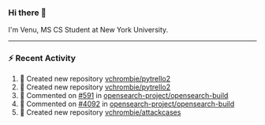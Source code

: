 ### Hi there 👋

I'm Venu, MS CS Student at New York University.

---

### :zap: Recent Activity

<!--RECENT_ACTIVITY:start-->
1. 📔 Created new repository [vchrombie/pytrello2](https://github.com/vchrombie/pytrello2)
2. 📔 Created new repository [vchrombie/pytrello2](https://github.com/vchrombie/pytrello2)
3. 💬 Commented on [#591](https://github.com/opensearch-project/opensearch-build/issues/591#issuecomment-1787496554) in [opensearch-project/opensearch-build](https://github.com/opensearch-project/opensearch-build)
4. 💬 Commented on [#4092](https://github.com/opensearch-project/opensearch-build/issues/4092#issuecomment-1787491442) in [opensearch-project/opensearch-build](https://github.com/opensearch-project/opensearch-build)
5. 📔 Created new repository [vchrombie/attackcases](https://github.com/vchrombie/attackcases)
<!--RECENT_ACTIVITY:end-->

<!--
**vchrombie/vchrombie** is a ✨ _special_ ✨ repository because its `README.md` (this file) appears on your GitHub profile.

Here are some ideas to get you started:

- 🔭 I’m currently working on ...
- 🌱 I’m currently learning ...
- 👯 I’m looking to collaborate on ...
- 🤔 I’m looking for help with ...
- 💬 Ask me about ...
- 📫 How to reach me: ...
- 😄 Pronouns: ...
- ⚡ Fun fact: ...
-->
